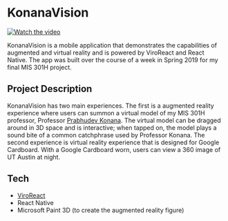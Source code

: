 # KonanaVision

[![Watch the video](https://lh3.googleusercontent.com/UgNK8QrBvHVdcuuS2I6eMSM5eBqblSRJmro-HLFp_kxo33SXSjissYi7GqItj7cOfA2_UOcqBly1bJGfVDTchlu-a4RuHErzX6EsZlvrNi-IPaj6szRhihen7wpTY4He_74Cbur5vF9PjUnAm3WbeXQRFCKJCrZWpg4R5lMAW5B3A0iXx9YKJ59iH_yC-UOsdIFlF-zQD6DlSfLwXbNX_97z-bj4I2DovKV3v8WA7VtfNQoM4CcpX_AcQTyCIBMpn3Wwa7WIEt9iRE510Ky5uADGe453lFsxFDM4LLnnJNV7j6rRuXo6l4BLeB1y5aOGjzAV6pHod_HN3H2Ovro29GLTXeYlO1Sy3KFWvvKrLkZQixCfSTSVNzzHiDRDGuhm2nDlc6UgetnYZ2JHN17s3NbMWm_38lhyu0uFYNd6mcEQRx1YQy2FlLT8VbQiDjH7UILOC6QtJxho-A7Mv8lLwLih0F4_xwa5gTvRnEKMdW8a-Z4uNCOIW9S7mnuW_Hrn5HmuYv9lIU1E0p2Ao6aPx9HFau0kMYOiFpv9wlciSP_GBqrsnzTPezzWi8V0mNiZJXsKUEP_ksKLY3dyCmqWE1uxcb74FOA-4vvVQLmcXeL5HU7V5b3yAyCm1rfxbt7C9WPS9GWsg703AqFHA_RAbWzuo7GegcVjg4Q7hrA7ciIEq_LEZF3TYTHecfFtc3M=w3000-h1780-ft)](https://youtu.be/W2TkxC4od_0)

KonanaVision is a mobile application that demonstrates the capabilities of augmented and virtual reality and is powered by ViroReact and React Native. The app was built over the course of a week in Spring 2019 for my final MIS 301H project.

## Project Description 
KonanaVision has two main experiences. The first is a augmented reality experience where users can summon a virtual model of my MIS 301H professor, Professor [Prabhudev Konana]( https://faculty.mccombs.utexas.edu/prabhudev.konana/). The virtual model can be dragged around in 3D space and is interactive; when tapped on, the model plays a sound bite of a common catchphrase used by Professor Konana. The second experience is virtual reality experience that is designed for Google Cardboard. With a Google Cardboard worn, users can view a 360 image of UT Austin at night. 

## Tech
-	[ViroReact](https://viromedia.com/viroreact)
-	React Native 
-	Microsoft Paint 3D (to create the augmented reality figure)
